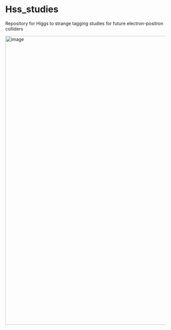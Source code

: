 # Hss_studies
Repository for Higgs to strange tagging studies for future electron-positron colliders




<img width="910" alt="image" src="https://github.com/user-attachments/assets/841c5d37-1118-4aec-899c-07e616c568e2">
